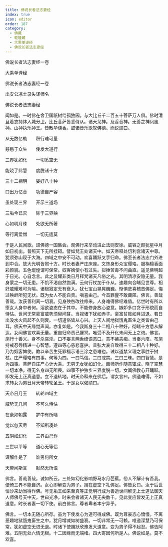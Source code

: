 ```yaml
---
title: 佛说长者法志妻经
index: true
icon: editor
order: 187
category:
  - 佛藏
  - 乾隆藏
  - 大乘单译经
  - 佛说长者法志妻经
---
```


佛说长者法志妻经一卷  

大乘单译经  

佛说长者法志妻经一卷  

出安公凉土录失译师名  

佛说长者法志妻经  

闻如是。一时佛在舍卫国祇树给孤独园。与大比丘千二百五十菩萨万人俱。佛时清旦着衣持钵入城分卫。比丘菩萨皆悉侍从。诸天龙神。及香音神。无善之神凤凰神。山神执乐神王。皆散华烧香。鼓诸音乐歌叹佛德。而说颂曰。  

从无数亿劫　　积行难可量  

慈愍于众生　　使发大道行  

三界犹如化　　一切悉空无  

能晓了此慧　　度脱诸十方  

三十二相明　　姿好八十种  

口出万亿音　　功德自严容  

虽处现三界　　开示三道场  

三垢今已灭　　除于三界殃  

心如明月珠　　处欲无所著  

等行离爱憎　　一切无适莫  

于是人民闻歌。颂佛德一国集会。观佛行来举动进止法则安徐。威容之颜犹星中月如日初出。普照天下无所挂碍。譬如梵王处诸天中。如天帝释处忉利宫诸天中尊。犹须弥山现于大海。四域之中安不可动。欢喜踊跃叉手归命。佛至长者法志门外进到中合。放大光明皆照十方。时长者妻严庄床座。文饰身形众宝璎珞。服栴檀香面彩颜貌。五色焜煌谓可保常。奴客婢使小有过失。挝捶苦毒不问曲直。遥见佛明超于日光。心自念言。此之显耀非类日月释梵诸天凡俗之光。其明清凉安隐无量。我身蒙之一切无患。不饥不渴自然饱满。云何行杖加于仆从。速趣向合睹见世尊。相好威耀难可为喻。诸根寂定无有衰入。犹七宝山晃晃巍巍。惭惧悲喜稽首佛足。悔过殃衅所犯无状。既为女人不能自责。嗔喜由己。今首罪舋不敢藏匿。佛言。善哉善哉。汝获善利离一切衰。见身殃咎改往修来。人身难得佛经难值。亿世时有所以堕女人身中者何。淫欲姿态在于其中。不能修身放心姿意。嫉妒多口贪于形貌而自恃怙。世间无常豪富威势须臾间耳。当视诸下犹如赤子。豪富贫贱如月进退。若日出没水火风起不久则衰。一切道俗皆从心兴。上天人间地狱饿鬼畜生之类皆由己耳。佛天中天缘觉声闻。亦复如是。今我斯身三十二相八十种好。彻睹十方悉从解达。女闻佛言欢喜无量。重自归命责己朦冥。唯受不及开化未闻无上之诲。佛言。施行十善义。身不杀盗淫。口不妄言两舌绮语恶口。意不嫉恚痴。当奉六度。布施持戒忍辱精进一心智慧。遵四等心慈悲喜护。普弘大哀自致得三十二相八十种好。乃为奴客婢使。教以辛苦生死罪福示语三涂之患难也。诫以道禁义理之事胜于挝杖。庄严璎珞有四事。何等为四。一曰笃信。二曰戒禁。三曰三昧。四曰智慧。是为四事。菩萨自庄严心计大乘。无男无女犹如幻化。画师所作随意辄成。晓了空慧一切本净。得无名身四无所畏。四事不护独步三界度脱一切。女闻佛教心开踊跃。即发无上正真道意。立不退转地。时天帝释来在佛后。谓女言曰。佛道难得。不如求转女为男日月天帝转轮圣王。于是女以偈颂曰。  

天帝日月王　　转轮四域主  

威势无几间　　不可久恃怙  

在豪如朝露　　梦中有所睹  

觉以忽灭尽　　不知所凑处  

五阴如幻化　　三界由己作  

三世以平等　　道心无等侣  

谛解作是了　　谁男何所女  

天帝闻斯言　　默然无所语  

佛言。善哉善哉。诚如所云。三处如幻化影响野马水月芭蕉。俗人不解计有吾我。便倚三界不能自济。女心即解变为男子。踊在虚空下礼佛足。佛告女曰。汝于后世恒沙来劫当得作佛。号无垢王如来至真等正觉明行成为善逝世间解无上士道法御天人师佛号天中天。世曰光净。时来会者诸天人民无央数千。见此变应皆发无上正真道意。时长者妻一切下使。前白佛言。尊者卑者本宁异乎。  

佛言。一切本无随心所存。虽为下使发心为道可得成佛。既为尊豪恣心憍慢。不离恶趣地狱饿鬼畜生之中。犹月增减如树盛衰。一切非常无一可赖。唯道深慧乃可保常。犹如虚空无进无退。时诸下使踊跃欣豫发大道意。变为男子得不起忍。佛告阿难。五阴无处六情无根。十二因缘而无端绪。四大寄因何所是人。佛说如是。莫不欢喜。  
